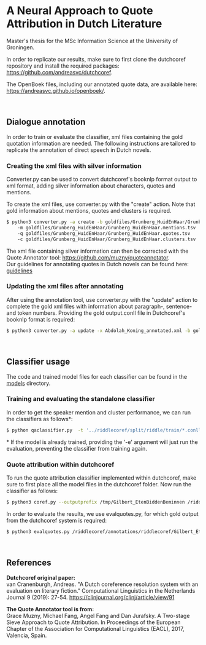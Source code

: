 # A Neural Approach to Quote Attribution in Dutch Literature
Master's thesis for the MSc Information Science at the University of Groningen.

In order to replicate our results, make sure to first clone the dutchcoref repository and install the required packages: </br>
https://github.com/andreasvc/dutchcoref.

The OpenBoek files, including our annotated quote data, are available here: </br>
https://andreasvc.github.io/openboek/.

</br>


## Dialogue annotation
In order to train or evaluate the classifier, xml files containing the gold quotation information are needed. The following instructions are tailored to replicate the annotation of direct speech in Dutch novels.

### Creating the xml files with silver information
Converter.py can be used to convert dutchcoref's booknlp format output to xml format, adding silver information about characters, quotes and mentions.

To create the xml files, use converter.py with the "create" action. Note that gold information about mentions, quotes and clusters is required.
```bash
$ python3 converter.py -a create -b goldfiles/Grunberg_HuidEnHaar/Grunberg_HuidEnHaar.conll
    -m goldfiles/Grunberg_HuidEnHaar/Grunberg_HuidEnHaar.mentions.tsv
    -q goldfiles/Grunberg_HuidEnHaar/Grunberg_HuidEnHaar.quotes.tsv
    -c goldfiles/Grunberg_HuidEnHaar/Grunberg_HuidEnHaar.clusters.tsv
```

The xml file containing silver information can then be corrected with the Quote Annotator tool: https://github.com/muzny/quoteannotator. </br>
Our guidelines for annotating quotes in Dutch novels can be found here: [guidelines](annotation_guidelines.pdf)

### Updating the xml files after annotating
After using the annotation tool, use converter.py with the "update" action to complete the gold xml files with information about paragraph-, sentence- and token numbers. Providing the gold output.conll file in Dutchcoref's booknlp format is required:
```bash
$ python3 converter.py -a update -x Abdolah_Koning_annotated.xml -b goldfiles/Abdolah_Koning/Abdolah_Koning.conll
```

</br>

## Classifier usage

The code and trained model files for each classifier can be found in the [models](/models) directory.

### Training and evaluating the standalone classifier

In order to get the speaker mention and cluster performance, we can run the classifiers as follows*:
```bash
$ python qaclassifier.py  -t '../riddlecoref/split/riddle/train/*.conll' -v '../riddlecoref/split/riddle/dev/*.conll' -p ../riddlecoref/parses/ -a ../riddlecoref/annotations/riddlecoref/
```

\* If the model is already trained, providing the '-e' argument will just run the evaluation, preventing the classifier from training again. 


### Quote attribution within dutchcoref
To run the quote attribution classifier implemented within dutchcoref, make sure to first place all the model files in the dutchcoref folder.
Now run the classifier as follows:
```bash
$ python3 coref.py --outputprefix /tmp/Gilbert_EtenBiddenBeminnen /riddlecoref/parses/Gilbert_EtenBiddenBeminnen/ --neural=quote
```

In order to evaluate the results, we use evalquotes.py, for which gold output from the dutchcoref system is required:
```bash
$ python3 evalquotes.py /riddlecoref/annotations/riddlecoref/Gilbert_EtenBiddenBeminnen.xml /dutchcoref/tmp/Gilbert_EtenBiddenBeminnen goldfiles/Gilbert_EtenBiddenBeminnen/Gilbert_EtenBiddenBeminnen
```

</br>

## References

**Dutchcoref original paper:** </br>
van Cranenburgh, Andreas. "A Dutch coreference resolution system with an evaluation on literary fiction." Computational Linguistics in the Netherlands Journal 9 (2019): 27-54. https://clinjournal.org/clinj/article/view/91

**The Quote Annotator tool is from:** </br>
Grace Muzny, Michael Fang, Angel Fang and Dan Jurafsky. A Two-stage Sieve Approach to Quote Attribution. In Proceedings of the European Chapter of the Association for Computational Linguistics (EACL), 2017, Valencia, Spain.
